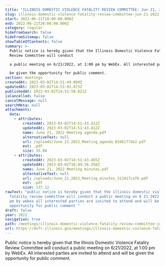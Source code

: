 ```yaml
---
title: "ILLINOIS DOMESTIC VIOLENCE FATALITY REVIEW COMMITTEE: Jun 21, 2022"
slug: illinois-domestic-violence-fatality-review-committee-jun-21-2022
start: 2022-06-21T18:00:00.000Z
end: 2022-06-21T20:00:00.000Z
category: regular
hideFromSearch: false
hideFromSitemap: false
showTableOfContents: false
summary: >-
  Public notice is hereby given that the Illinois Domestic Violence Fatality
  Review Committee will conduct

  a public meeting on 6/21/2022, at 1:00 pm by WebEx. All interested parties are invited to attend and will

  be given the opportunity for public comment.
section: meetings
createdAt: 2023-03-02T14:51:49.099Z
updatedAt: 2023-03-02T14:53:02.673Z
publishedAt: 2023-03-02T14:51:50.021Z
isCancelled: false
cancelMessage: null
searchMeta: null
attachments:
  data:
    - attributes:
        createdAt: 2023-03-02T14:51:43.412Z
        updatedAt: 2023-03-02T14:51:43.412Z
        name: June 21, 2022 Meeting agenda.pdf
        alternativeText: null
        url: /uploads/June_21_2022_Meeting_agenda_0346177de2.pdf
        ext: .pdf
        size: 35.08
    - attributes:
        createdAt: 2023-03-02T14:51:43.465Z
        updatedAt: 2023-03-02T16:49:36.358Z
        name: June 21, 2022 Meeting minutes.pdf
        alternativeText: null
        url: /uploads/June_21_2022_Meeting_minutes_312417caf6.pdf
        ext: .pdf
        size: 137.12
rawText: "public notice is hereby given that the illinois domestic violence
  fatality review committee will conduct a public meeting on 6 21 2022 at 1 00
  pm by webex all interested parties are invited to attend and will be given the
  opportunity for public comment "
draft: false
year: 2022
navigation: true
path: /meetings/illinois-domestic-violence-fatality-review-committee-jun-21-2022
url: https://dvfr.illinois.gov/meetings/illinois-domestic-violence-fatality-review-committee-jun-21-2022
---
```


Public notice is hereby given that the Illinois Domestic Violence Fatality Review Committee will conduct
a public meeting on 6/21/2022, at 1:00 pm by WebEx. All interested parties are invited to attend and will
be given the opportunity for public comment.

